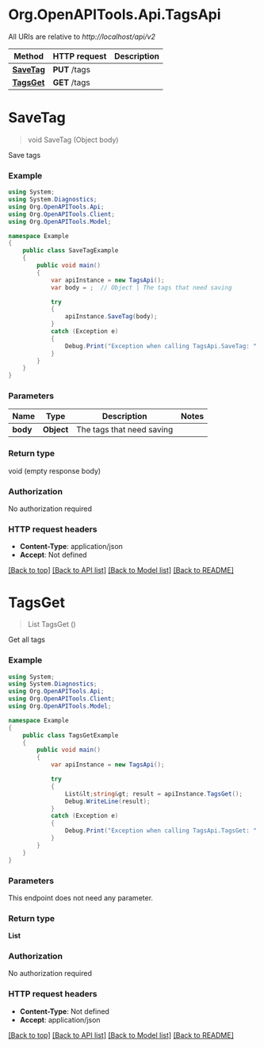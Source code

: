 # Org.OpenAPITools.Api.TagsApi

All URIs are relative to *http://localhost/api/v2*

Method | HTTP request | Description
------------- | ------------- | -------------
[**SaveTag**](TagsApi.md#savetag) | **PUT** /tags | 
[**TagsGet**](TagsApi.md#tagsget) | **GET** /tags | 


<a name="savetag"></a>
# **SaveTag**
> void SaveTag (Object body)



Save tags

### Example
```csharp
using System;
using System.Diagnostics;
using Org.OpenAPITools.Api;
using Org.OpenAPITools.Client;
using Org.OpenAPITools.Model;

namespace Example
{
    public class SaveTagExample
    {
        public void main()
        {
            var apiInstance = new TagsApi();
            var body = ;  // Object | The tags that need saving

            try
            {
                apiInstance.SaveTag(body);
            }
            catch (Exception e)
            {
                Debug.Print("Exception when calling TagsApi.SaveTag: " + e.Message );
            }
        }
    }
}
```

### Parameters

Name | Type | Description  | Notes
------------- | ------------- | ------------- | -------------
 **body** | **Object**| The tags that need saving | 

### Return type

void (empty response body)

### Authorization

No authorization required

### HTTP request headers

 - **Content-Type**: application/json
 - **Accept**: Not defined

[[Back to top]](#) [[Back to API list]](../README.md#documentation-for-api-endpoints) [[Back to Model list]](../README.md#documentation-for-models) [[Back to README]](../README.md)

<a name="tagsget"></a>
# **TagsGet**
> List<string> TagsGet ()



Get all tags

### Example
```csharp
using System;
using System.Diagnostics;
using Org.OpenAPITools.Api;
using Org.OpenAPITools.Client;
using Org.OpenAPITools.Model;

namespace Example
{
    public class TagsGetExample
    {
        public void main()
        {
            var apiInstance = new TagsApi();

            try
            {
                List&lt;string&gt; result = apiInstance.TagsGet();
                Debug.WriteLine(result);
            }
            catch (Exception e)
            {
                Debug.Print("Exception when calling TagsApi.TagsGet: " + e.Message );
            }
        }
    }
}
```

### Parameters
This endpoint does not need any parameter.

### Return type

**List<string>**

### Authorization

No authorization required

### HTTP request headers

 - **Content-Type**: Not defined
 - **Accept**: application/json

[[Back to top]](#) [[Back to API list]](../README.md#documentation-for-api-endpoints) [[Back to Model list]](../README.md#documentation-for-models) [[Back to README]](../README.md)

